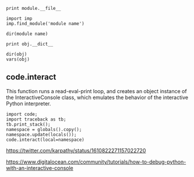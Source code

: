 
```
print module.__file__

import imp
imp.find_module('module name')

dir(module name)

print obj.__dict__

dir(obj)
vars(obj)

```


## code.interact

This function runs a read-eval-print loop, and creates an object instance of the InteractiveConsole class, which emulates the behavior of the interactive Python interpreter.



```
import code; 
import traceback as tb; 
tb.print_stack(); 
namespace = globals().copy(); 
namespace.update(locals()); 
code.interact(local=namespace)
```

https://twitter.com/karpathy/status/1610822271157022720

https://www.digitalocean.com/community/tutorials/how-to-debug-python-with-an-interactive-console
